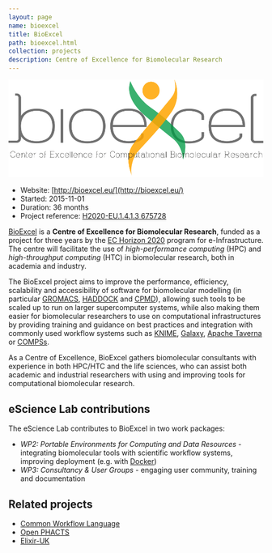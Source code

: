 ```yaml
---
layout: page
name: bioexcel
title: BioExcel
path: bioexcel.html
collection: projects
description: Centre of Excellence for Biomolecular Research
---
```


![BioExcel logo](/images/logo/bioexcel.svg "BioExcel - Centre of Excellence for Biomolecular Research")

* Website: [http://bioexcel.eu/](http://bioexcel.eu/)
* Started: 2015-11-01
* Duration: 36 months
* Project reference: [H2020-EU.1.4.1.3 675728](http://cordis.europa.eu/project/rcn/198303)

[BioExcel](http://bioexcel.eu/) is a **Centre of Excellence for Biomolecular
Research**, funded as a project for three years by the [EC Horizon
2020](https://ec.europa.eu/programmes/horizon2020/en/news/eight-new-centres-excellence-computing-applications)
program for e-Infrastructure. The centre will facilitate the use of
_high-performance computing_ (HPC) and _high-throughput computing_ (HTC) in
biomolecular research, both in academia and industry.

The BioExcel project aims to improve the performance, efficiency, scalability
and accessibility of software for biomolecular modelling (in particular
[GROMACS](http://www.gromacs.org/), [HADDOCK](http://haddocking.org/) and 
[CPMD](http://www.cpmd.org/)), allowing such tools to be scaled up to run on
larger supercomputer systems, while also making them easier for biomolecular
researchers to use on computational infrastructures by providing training and
guidance on best practices and integration with commonly used workflow systems
such as [KNIME](https://www.knime.org/), [Galaxy](https://galaxyproject.org/), 
[Apache Taverna](http://taverna.incubator.apache.org/) or 
[COMPSs](http://www.bsc.es/computer-sciences/grid-computing/comp-superscalar).

As a Centre of Excellence, BioExcel gathers biomolecular consultants with
experience in both HPC/HTC and the life sciences, who can assist both academic
and industrial researchers with using and improving tools for computational
biomolecular research.

## eScience Lab contributions

The eScience Lab contributes to BioExcel in two work packages:

 * _WP2: Portable Environments for Computing and Data Resources_ - integrating
   biomolecular tools with scientific workflow systems, improving deployment
   (e.g. with [Docker](https://www.docker.com/))
 * _WP3: Consultancy & User Groups_ - engaging user community, training and
   documentation

## Related projects

 * [Common Workflow Language](https://github.com/common-workflow-language/common-workflow-language)
 * [Open PHACTS](http://www.openphacts.org/)
 * [Elixir-UK](http://elixir-uk.org/)
